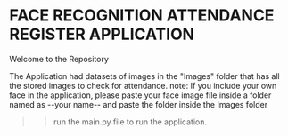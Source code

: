 # FACE RECOGNITION ATTENDANCE REGISTER APPLICATION

Welcome to the Repository

The Application had datasets of images in the "Images" folder that has all the stored images to check for attendance.
note: If you include your own face in the application, please paste your face image file inside a folder named as --your name-- and paste the folder inside the Images folder

>> run the main.py file to run the application.